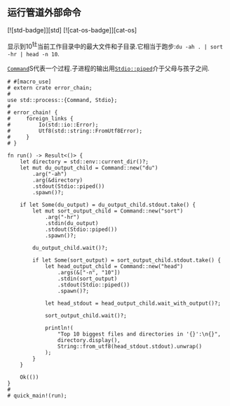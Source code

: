
## 运行管道外部命令

[![std-badge]][std] [![cat-os-badge]][cat-os]

显示到10<sup>钍</sup>当前工作目录中的最大文件和子目录.它相当于跑步:`du -ah . |
sort -hr | head -n 10`.

[`Command`]S代表一个过程.子进程的输出用[`Stdio::piped`]介于父母与孩子之间.

```rust,no_run
# #[macro_use]
# extern crate error_chain;
#
use std::process::{Command, Stdio};
#
# error_chain! {
#     foreign_links {
#         Io(std::io::Error);
#         Utf8(std::string::FromUtf8Error);
#     }
# }

fn run() -> Result<()> {
    let directory = std::env::current_dir()?;
    let mut du_output_child = Command::new("du")
        .arg("-ah")
        .arg(&directory)
        .stdout(Stdio::piped())
        .spawn()?;

    if let Some(du_output) = du_output_child.stdout.take() {
        let mut sort_output_child = Command::new("sort")
            .arg("-hr")
            .stdin(du_output)
            .stdout(Stdio::piped())
            .spawn()?;

        du_output_child.wait()?;

        if let Some(sort_output) = sort_output_child.stdout.take() {
            let head_output_child = Command::new("head")
                .args(&["-n", "10"])
                .stdin(sort_output)
                .stdout(Stdio::piped())
                .spawn()?;

            let head_stdout = head_output_child.wait_with_output()?;

            sort_output_child.wait()?;

            println!(
                "Top 10 biggest files and directories in '{}':\n{}",
                directory.display(),
                String::from_utf8(head_stdout.stdout).unwrap()
            );
        }
    }

    Ok(())
}
#
# quick_main!(run);
```

[`command`]: https://doc.rust-lang.org/std/process/struct.Command.html

[`stdio::piped`]: https://doc.rust-lang.org/std/process/struct.Stdio.html
